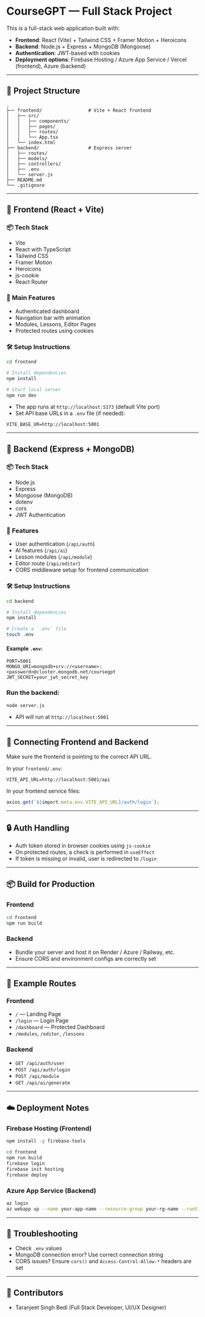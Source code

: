 # CourseGPT — Full Stack Project

This is a full-stack web application built with:

- **Frontend**: React (Vite) + Tailwind CSS + Framer Motion + Heroicons
- **Backend**: Node.js + Express + MongoDB (Mongoose)
- **Authentication**: JWT-based with cookies
- **Deployment options**: Firebase Hosting / Azure App Service / Vercel (frontend), Azure (backend)

---

## 📁 Project Structure

```
.
├── frontend/                 # Vite + React frontend
│   ├── src/
│   │   ├── components/
│   │   ├── pages/
│   │   ├── routes/
│   │   └── App.tsx
│   └── index.html
├── backend/                  # Express server
│   ├── routes/
│   ├── models/
│   ├── controllers/
│   ├── .env
│   └── server.js
├── README.md
└── .gitignore
```

---

## 🚀 Frontend (React + Vite)

### 📦 Tech Stack

- Vite
- React with TypeScript
- Tailwind CSS
- Framer Motion
- Heroicons
- js-cookie
- React Router

### 📄 Main Features

- Authenticated dashboard
- Navigation bar with animation
- Modules, Lessons, Editor Pages
- Protected routes using cookies

### 🛠️ Setup Instructions

```bash
cd frontend

# Install dependencies
npm install

# Start local server
npm run dev
```

- The app runs at `http://localhost:5173` (default Vite port)
- Set API base URLs in a `.env` file (if needed):

```env
VITE_BASE_UR=http://localhost:5001
```

---

## 🧠 Backend (Express + MongoDB)

### 📦 Tech Stack

- Node.js
- Express
- Mongoose (MongoDB)
- dotenv
- cors
- JWT Authentication

### 📄 Features

- User authentication (`/api/auth`)
- AI features (`/api/ai`)
- Lesson modules (`/api/module`)
- Editor route (`/api/editor`)
- CORS middleware setup for frontend communication

### 🛠️ Setup Instructions

```bash
cd backend

# Install dependencies
npm install

# Create a `.env` file
touch .env
```

#### Example `.env`:

```env
PORT=5001
MONGO_URI=mongodb+srv://<username>:<password>@cluster.mongodb.net/coursegpt
JWT_SECRET=your_jwt_secret_key
```

### Run the backend:

```bash
node server.js
```

- API will run at `http://localhost:5001`

---

## 🔄 Connecting Frontend and Backend

Make sure the frontend is pointing to the correct API URL.

In your `frontend/.env`:

```env
VITE_API_URL=http://localhost:5001/api
```

In your frontend service files:

```ts
axios.get(`${import.meta.env.VITE_API_URL}/auth/login`);
```

---

## 🔒 Auth Handling

- Auth token stored in browser cookies using `js-cookie`
- On protected routes, a check is performed in `useEffect`
- If token is missing or invalid, user is redirected to `/login`

---

## 📦 Build for Production

### Frontend

```bash
cd frontend
npm run build
```

### Backend

- Bundle your server and host it on Render / Azure / Railway, etc.
- Ensure CORS and environment configs are correctly set

---

## 🧪 Example Routes

### Frontend

- `/` — Landing Page
- `/login` — Login Page
- `/dashboard` — Protected Dashboard
- `/modules`, `/editor`, `/lessons`

### Backend

- `GET /api/auth/user`
- `POST /api/auth/login`
- `POST /api/module`
- `GET /api/ai/generate`

---

## ☁️ Deployment Notes

### Firebase Hosting (Frontend)

```bash
npm install -g firebase-tools

cd frontend
npm run build
firebase login
firebase init hosting
firebase deploy
```

### Azure App Service (Backend)

```bash
az login
az webapp up --name your-app-name --resource-group your-rg-name --runtime "NODE|22-lts"
```

---

## 🧹 Troubleshooting

- Check `.env` values
- MongoDB connection error? Use correct connection string
- CORS issues? Ensure `cors()` and `Access-Control-Allow-*` headers are set

---

## 👥 Contributors

- Taranjeet Singh Bedi (Full Stack Developer, UI/UX Designer)
